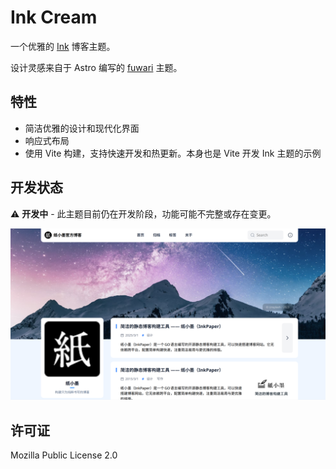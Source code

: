 # Ink Cream

一个优雅的 [Ink](https://github.com/InkProject/ink) 博客主题。

设计灵感来自于 Astro 编写的 [fuwari](https://github.com/saicaca/fuwari) 主题。

## 特性

- 简洁优雅的设计和现代化界面
- 响应式布局
- 使用 Vite 构建，支持快速开发和热更新。本身也是 Vite 开发 Ink 主题的示例

## 开发状态

⚠️ **开发中** - 此主题目前仍在开发阶段，功能可能不完整或存在变更。

![Screenshot](readme_assets/1.png)

## 许可证

Mozilla Public License 2.0
